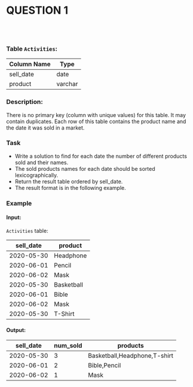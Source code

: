 # 
# QUESTION 1
<br>
<br>

### Table `Activities`:

| Column Name | Type    |
|-------------|---------
| sell_date   | date    |
| product     | varchar |

### Description:
There is no primary key (column with unique values) for this table. It may contain duplicates.
Each row of this table contains the product name and the date it was sold in a market.
 
### Task
- Write a solution to find for each date the number of different products sold and their names.
- The sold products names for each date should be sorted lexicographically.
- Return the result table ordered by sell_date.
- The result format is in the following example.

### Example
#### Input: 
`Activities` table:

| sell_date  | product     |
-------------|---------------
| 2020-05-30 | Headphone  |
| 2020-06-01 | Pencil     |
| 2020-06-02 | Mask       |
| 2020-05-30 | Basketball |
| 2020-06-01 | Bible      |
| 2020-06-02 | Mask       |
| 2020-05-30 | T-Shirt    |

#### Output: 

| sell_date  | num_sold | products                     |
|------------|----------|------------------------------|
| 2020-05-30 | 3        | Basketball,Headphone,T-shirt |
| 2020-06-01 | 2        | Bible,Pencil                 |
| 2020-06-02 | 1        | Mask                         |



